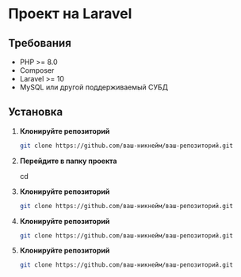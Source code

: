 # Проект на Laravel

## Требования

- PHP >= 8.0
- Composer
- Laravel >= 10
- MySQL или другой поддерживаемый СУБД

## Установка

1. **Клонируйте репозиторий**

   ```bash
   git clone https://github.com/ваш-никнейм/ваш-репозиторий.git
1. **Перейдите в папку проекта**

   cd 
1. **Клонируйте репозиторий**

   ```bash
   git clone https://github.com/ваш-никнейм/ваш-репозиторий.git
1. **Клонируйте репозиторий**

   ```bash
   git clone https://github.com/ваш-никнейм/ваш-репозиторий.git
1. **Клонируйте репозиторий**

   ```bash
   git clone https://github.com/ваш-никнейм/ваш-репозиторий.git


